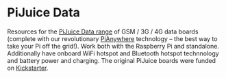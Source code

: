 # PiJuice Data
Resources for the [PiJuice Data range](https://www.pi-supply.com/?s=pijuice&post_type=product&tags=1&limit=5&ixwps=1) of GSM / 3G / 4G data boards (complete with our revolutionary [PiAnywhere](https://www.pi-supply.com/product-tag/pianywhere/) technology – the best way to take your Pi off the grid!). Work both with the Raspberry Pi and standalone. Additionally have onboard WiFi hotspot and Bluetooth hotspot technnology and battery power and charging.  The original PiJuice boards were funded on [Kickstarter](https://www.kickstarter.com/projects/pijuice/pijuice-a-portable-project-platform-for-every-rasp/).
